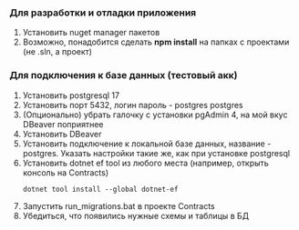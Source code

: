 ### Для разработки и отладки приложения

1. Установить nuget manager пакетов
2. Возможно, понадобится сделать **npm install** на папках с проектами (не .sln, а проект)

### Для подключения к базе данных (тестовый акк)

1. Установить postgresql 17
2. Установить порт 5432, логин пароль - postgres postgres
3. (Опционально) убрать галочку с установки pgAdmin 4, на мой вкус DBeaver поприятнее
4. Установить DBeaver
5. Установить подключение к локальной базе данных, название - postgres. Указать настройки такие же, как при установке postgresql
6. Установить dotnet ef tool из любого места (например, открыть консоль на Contracts)
    ```
    dotnet tool install --global dotnet-ef
    ```
7. Запустить run_migrations.bat в проекте Contracts
8. Убедиться, что появились нужные схемы и таблицы в БД




